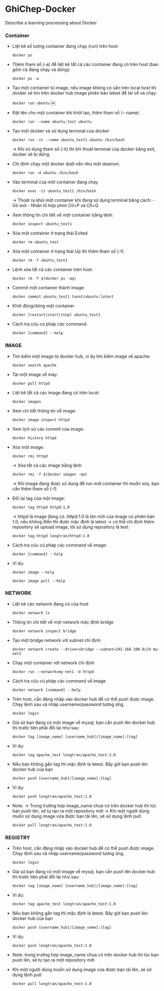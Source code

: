   #  GhiChep-Docker
 
Describe a learning processing about Docker 

  ###  Container
 - Liệt kê số lượng container đang chạy (run) trên host:
	
	`docker ps`

 - Thêm tham số (-a) để liệt kê tất cả các container đang có trên host (bao gồm cả đang chạy và dừng):
	
	`docker ps -a`

 - Tạo một container từ image, nếu image không có sẵn trên local host thì docker sẽ tìm trên docker hub image phiên bản latest để tải về và chạy:
 
	`docker run ubuntu`
￼
 - Đặt tên cho một container khi khởi tạo, thêm tham số (--name) 
	
	`docker run --name ubuntu_test ubuntu`

 - Tạo một docker và sử dụng terminal của docker
	
	`docker run -it --name ubuntu_test1 ubuntu /bin/bash`
    
    -> Khi sử dụng tham số (-it) thì khi thoát terminal của docker bằng exit, docker sẽ bị dừng.
 
 - Chỉ định chạy một docker dưới nền như một deamon. 
	
	`docker run -d ubuntu /bin/bash`

 - Vào terminal của một container đang chạy
	
	`docker exec -it ubuntu_test1 /bin/bash`

    -> Thoát ra khỏi một container khi đang sử dụng terminal bằng cách: - Gõ exit - Nhấn tổ hợp phím Ctl+P và Ctl+Q

 - Xem thông tin chi tiết về một container bằng lệnh:
	
	`docker inspect ubuntu_test1`

 - Xóa một container ở trạng thái Exited
	
	`docker rm ubuntu_test`

 - Xóa một container ở trạng thái Up thì thêm tham số (-f)
	
	`docker rm -f ubuntu_test1`

 - Lệnh xóa tất cả các container trên host: 
	
	`docker rm -f $(docker ps -aq)`

 - Commit một container thành image:
	
	`docker commit ubuntu_test1 tannt/ubuntu:latest`

 - Khởi động/dừng một container
	
	`docker [restart|start|stop] ubuntu_test1`

 - Cách tra cứu cú pháp các command:
	
	`docker [command] --help`


 ### IMAGE
 - Tìm kiếm một image từ docker hub, ví dụ tìm kiếm image về apache:
	
	`docker search apache`

 - Tải một image về máy:
 
	`docker pull httpd`

 - Liệt kê tất cả các image đang có trên local:
 
	`docker images`

 - Xem chi tiết thông tin về image:
 
	`docker image inspect httpd`

 - Xem lịch sử các commit của image:
 
	`docker history httpd`

 - Xóa một image:
 
	`docker rmi httpd`
	
     -> Xóa tất cả các image bằng lệnh
     
     `docker rmi -f $(docker images -qa)`
    
      -> Khi image đang được sử dụng để run một container thì muốn xóa, bạn cần thêm tham số (-f)

 - Đổi lại tag của một image:
 
	`docker tag httpd httpd:1.0`
	
    -> httpd là image đang có. httpd:1.0 là tên mới của image có phiên bản 1.0, nếu không điền thì được mặc định là latest
    -> có thể chỉ định thêm repository sẽ upload image, tôi sử dụng repository là test: 
    
    `docker tag httpd longtran/httpd:1.0`

 - Cách tra cứu cú pháp các command về image:
 
	`docker [command] --help`

 - Ví dụ:
 
	`docker image --help`
	
	`docker image pull --help`


 ### NETWORK
 - Liệt kê các network đang có của host
 
	`docker network ls`

 - Thông tin chi tiết về một network mặc định bridge
 
	`docker network inspect bridge`

 - Tạo một bridge network với subnet chỉ định
 
	`docker network create --driver=bridge --subnet=192.168.100.0/24 my-net1`

 - Chạy một container với network chỉ định
 
	`docker run --network=my-net1 -d httpd`

 - Cách tra cứu cú pháp các command về image
 
	`docker network [command] --help`

 - Trên host, cần đăng nhập vào docker hub để có thể push được image. Chạy lệnh sau và nhập username/password tương ứng.
 
	`docker login`

 - Giả sử bạn đang có một image về mysql, bạn cần push lên docker hub thì trước tiên phải đổi lại như sau:
 
	`docker tag [image_name] [username_hub]/[image_name]:[tag]`

 - Ví dụ:
 
	`docker tag apache_test longtran/apache_test:1.0`

 - Nếu bạn không gắn tag thì mặc định là latest. Bây giờ bạn push lên docker hub của bạn
 
	`docker push [username_hub]/[image_name]:[tag]`

 - Ví dụ:
 
	`docker push longtran/apache_test:1.0`

 - Note: 
    -> Trong trường hợp image_name chưa có trên docker hub thì lúc bạn push lên, sẽ tự tạo ra một repository mới
    -> Khi một người dùng muốn sử dụng image vừa được bạn tải lên, sẽ sử dụng lệnh pull:
	
	`docker pull longtran/apache_test:1.0`



 ### REGISTRY
 - Trên host, cần đăng nhập vào docker hub để có thể push được image. Chạy lệnh sau và nhập username/password tương ứng.
 
	`docker login`

 - Giả sử bạn đang có một image về mysql, bạn cần push lên docker hub thì trước tiên phải đổi lại như sau:
 
	`docker tag [image_name] [username_hub]/[image_name]:[tag]`

 - Ví dụ:
 
	`docker tag apache_test longtran/apache_test:1.0`

 - Nếu bạn không gắn tag thì mặc định là latest. Bây giờ bạn push lên docker hub của bạn
 
	`docker push [username_hub]/[image_name]:[tag]`

 - Ví dụ:
 
	`docker push longtran/apache_test:1.0`

 - Note: trong trường hợp image_name chưa có trên docker hub thì lúc bạn push lên, sẽ tự tạo ra một repository mới
 - Khi một người dùng muốn sử dụng image vừa được bạn tải lên, sẽ sử dụng lệnh pull:
 
	`docker pull longtran/apache_test:1.0`



